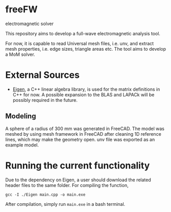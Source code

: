 # freeFW
 electromagnetic solver

This repository aims to develop a full-wave electromagnetic analysis tool.

For now, it is capable to read Universal mesh files, i.e. unv, and extract mesh properties, i.e. edge sizes, triangle areas etc. The tool aims to develop a MoM solver.

# External Sources
- [Eigen](https://eigen.tuxfamily.org/index.php?title=Main_Page), a C++ linear algebra library, is used for the matrix definitions in C++ for now. A possible expansion to the BLAS and LAPACk will be possibly required in the future.
## Modeling
A sphere of a radius of 300 mm was generated in FreeCAD. The model was meshed by using mesh framework in FreeCAD after cleaning 1D reference lines, which may make the geometry open. unv file was exported as an example model.

# Running the current functionality
Due to the dependency on Eigen, a user should download the related header files to the same folder. For compiling the function, 
```
gcc -I ./Eigen main.cpp -o main.exe
```
After compilation, simply run `main.exe` in a bash terminal.




